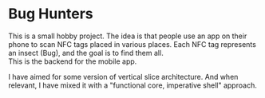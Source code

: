 # Bug Hunters
This is a small hobby project. The idea is that people use an app on their phone to scan NFC tags placed in various places. Each NFC tag represents an insect (Bug), and the goal is to find them all.\
This is the backend for the mobile app.

I have aimed for some version of vertical slice architecture. And when relevant, I have mixed it with a "functional core, imperative shell" approach.

